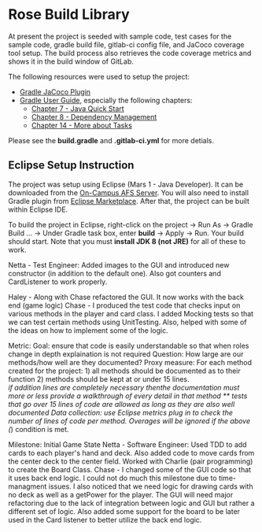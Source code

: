 # Rose Build Library 

At present the project is seeded with sample code, test cases for the sample code, gradle build file, gitlab-ci config file, and JaCoco coverage tool setup. The build process also retrieves the code coverage metrics and shows it in the build window of GitLab.

The following resources were used to setup the project:
* [Gradle JaCoco Plugin](https://docs.gradle.org/current/userguide/jacoco_plugin.html)
* [Gradle User Guide](https://docs.gradle.org/current/userguide/userguide.html), especially the following chapters:
	* [Chapter 7 - Java Quick Start](https://docs.gradle.org/current/userguide/tutorial_java_projects.html)
	* [Chapter 8 - Dependency Management](https://docs.gradle.org/current/userguide/artifact_dependencies_tutorial.html)
	* [Chapter 14 - More about Tasks](https://docs.gradle.org/current/userguide/more_about_tasks.html)

Please see the **build.gradle** and **.gitlab-ci.yml** for more detials.

## Eclipse Setup Instruction

The project was setup using Eclipse (Mars 1 - Java Developer). It can be downloaded from the [On-Campus AFS Server](http://www.rose-hulman.edu/class/csse/binaries/Eclipse/mars/). You will also need to install Gradle plugin from [Eclipse Marketplace](https://marketplace.eclipse.org/content/gradle-integration-eclipse-0). After that, the project can be built within Eclipse IDE.

To build the project in Eclipse, right-click on the project -> Run As -> Gradle Build ... -> Under Gradle task box, enter **build** -> Apply -> Run. Your build should start. Note that you must **install JDK 8 (not JRE)** for all of these to work. 

Netta - Test Engineer: Added images to the GUI and introduced new constructor (in addition to the default one). Also got counters and CardListener to work properly.

Haley - Along with Chase refactored the GUI.  It now works with the back end (game logic)
Chase - I produced the test code that checks input on various methods in the player and card class. I added Mocking tests so that we can test certain methods using UnitTesting. Also, helped with some of the ideas on how to implement some of the logic.


Metric:
Goal: ensure that code is easily understandable so that when roles change in depth explaination is not required
Question: How large are our methods/how well are they documented?
Proxy measure: For each method created for the project:
        1) all methods should be documented as to their function
        2) methods should be kept at or under 15 lines.  
            *if addition lines are completely necessary thenthe documentation must more or less provide 
            a walkthrough of every detail in that method
            ** tests that go over 15 lines of code are allowed as long as they are also well documented
Data collection: use Eclipse metrics plug in to check the number of lines of code per method.  Overages will be ignored if the above (*) condition is met.      


Milestone: Initial Game State
Netta - Software Engineer: Used TDD to add cards to each player's hand and deck. Also added code to move cards from the center deck to the center field. Worked with Charlie (pair programming) to create the Board Class. 
Chase - I changed some of the GUI code so that it uses back end logic. I could not do much this milestone due to time-managment issues. I also noticed that we need logic for drawing cards with no deck as well as a getPower for the player. The GUI will need major refactoring due to the lack of integration between logic and GUI but rather a different set of logic. Also added some support for the board to be later used in the Card listener to better utilize the back end logic.


